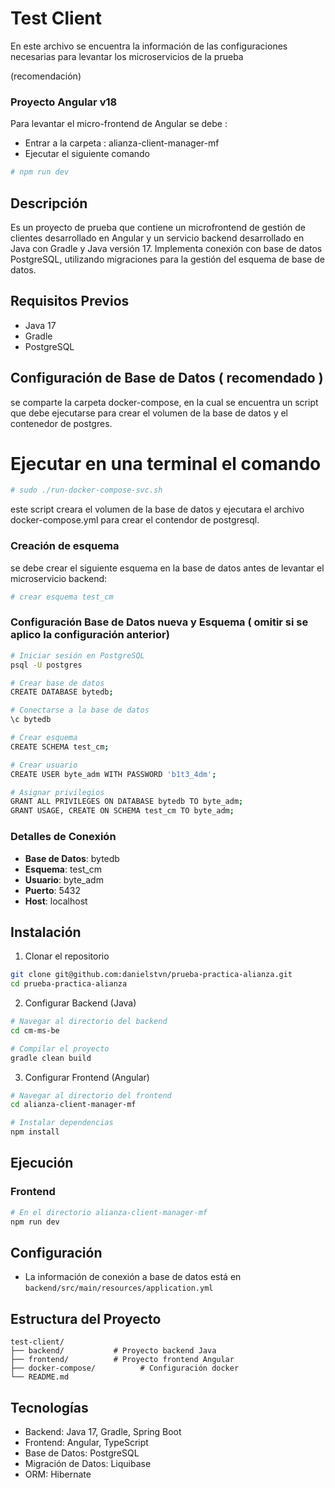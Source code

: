 # Test Client

En este archivo se encuentra la información de las configuraciones necesarias para levantar los microservicios de la prueba

(recomendación)
### Proyecto Angular v18

Para levantar el micro-frontend de Angular se debe :
 - Entrar a la carpeta : alianza-client-manager-mf
 - Ejecutar el siguiente comando
   
```bash
# npm run dev
```

## Descripción
Es un proyecto de prueba que contiene un microfrontend de gestión de clientes desarrollado en Angular y un servicio backend desarrollado en Java con Gradle y Java versión 17. Implementa conexión con base de datos PostgreSQL, utilizando migraciones para la gestión del esquema de base de datos.

## Requisitos Previos
- Java 17
- Gradle
- PostgreSQL

## Configuración de Base de Datos ( recomendado )
se comparte la carpeta docker-compose, en la cual se encuentra un script que debe ejecutarse para crear el volumen de la base de datos y el contenedor de postgres.

# Ejecutar en una terminal el comando 

```bash
# sudo ./run-docker-compose-svc.sh
```

este script creara el volumen de la base de datos y ejecutara el archivo docker-compose.yml para crear el contendor de postgresql.

### Creación de esquema
se debe crear el siguiente esquema en la base de datos antes de levantar el microservicio backend:

```bash
# crear esquema test_cm
```

### Configuración Base de Datos nueva y Esquema ( omitir si se aplico la configuración anterior)
```bash
# Iniciar sesión en PostgreSQL
psql -U postgres

# Crear base de datos
CREATE DATABASE bytedb;

# Conectarse a la base de datos
\c bytedb

# Crear esquema
CREATE SCHEMA test_cm;

# Crear usuario
CREATE USER byte_adm WITH PASSWORD 'b1t3_4dm';

# Asignar privilegios
GRANT ALL PRIVILEGES ON DATABASE bytedb TO byte_adm;
GRANT USAGE, CREATE ON SCHEMA test_cm TO byte_adm;
```

### Detalles de Conexión
- **Base de Datos**: bytedb
- **Esquema**: test_cm
- **Usuario**: byte_adm
- **Puerto**: 5432
- **Host**: localhost

## Instalación
1. Clonar el repositorio
```bash
git clone git@github.com:danielstvn/prueba-practica-alianza.git
cd prueba-practica-alianza
```

2. Configurar Backend (Java)
```bash
# Navegar al directorio del backend
cd cm-ms-be

# Compilar el proyecto
gradle clean build
```

3. Configurar Frontend (Angular)
```bash
# Navegar al directorio del frontend
cd alianza-client-manager-mf

# Instalar dependencias
npm install

```

## Ejecución

### Frontend
```bash
# En el directorio alianza-client-manager-mf
npm run dev
```

## Configuración
- La información de conexión a base de datos está en `backend/src/main/resources/application.yml`

## Estructura del Proyecto
```
test-client/
├── backend/           # Proyecto backend Java
├── frontend/          # Proyecto frontend Angular
├── docker-compose/          # Configuración docker 
└── README.md
```

## Tecnologías
- Backend: Java 17, Gradle, Spring Boot
- Frontend: Angular, TypeScript
- Base de Datos: PostgreSQL
- Migración de Datos: Liquibase
- ORM: Hibernate
```
